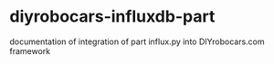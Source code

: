 # diyrobocars-influxdb-part
documentation of integration of part influx.py into DIYrobocars.com framework
